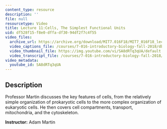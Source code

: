 ```yaml
---
content_type: resource
description: ''
file: null
resourcetype: Video
title: Lecture 11:Cells, The Simplest Functional Units
uid: df528f15-f8e0-dffa-df30-94df2f7c4f55
video_files:
  archive_url: https://archive.org/download/MIT7.016F18/MIT7_016F18_lec11_300k.mp4
  video_captions_file: /courses/7-016-introductory-biology-fall-2018/dbe108853b3f5d9e8a806b7de1d13e52_SA8dRTq3qUA.vtt
  video_thumbnail_file: https://img.youtube.com/vi/SA8dRTq3qUA/default.jpg
  video_transcript_file: /courses/7-016-introductory-biology-fall-2018/56a4d7701779c50849924e96064cf0f0_SA8dRTq3qUA.pdf
video_metadata:
  youtube_id: SA8dRTq3qUA
---
```


Description
-----------

Professor Martin discusses the key features of cells, from the relatively simple organization of prokaryotic cells to the more complex organization of eukaryotic cells. He then covers cell compartments, transport, mitochondria, and the cytoskeleton.

**Instructor:** Adam Martin
